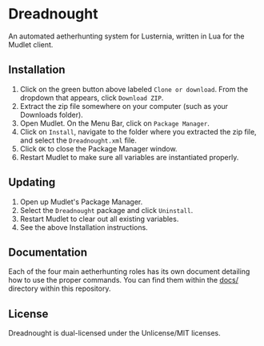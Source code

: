 Dreadnought
===========

An automated aetherhunting system for Lusternia, written in Lua for the Mudlet client.

Installation
----------

1. Click on the green button above labeled `Clone or download`. From the dropdown that appears, click `Download ZIP`.
2. Extract the zip file somewhere on your computer (such as your Downloads folder).
3. Open Mudlet. On the Menu Bar, click on `Package Manager`.
4. Click on `Install`, navigate to the folder where you extracted the zip file, and select the `Dreadnought.xml` file.
5. Click `OK` to close the Package Manager window.
6. Restart Mudlet to make sure all variables are instantiated properly.

Updating
--------

1. Open up Mudlet's Package Manager.
2. Select the `Dreadnought` package and click `Uninstall`.
3. Restart Mudlet to clear out all existing variables.
4. See the above Installation instructions.

Documentation
-------------

Each of the four main aetherhunting roles has its own document detailing how to use the proper commands. You can find them within the [docs/](./docs/) directory within this repository.

License
-------

Dreadnought is dual-licensed under the Unlicense/MIT licenses.